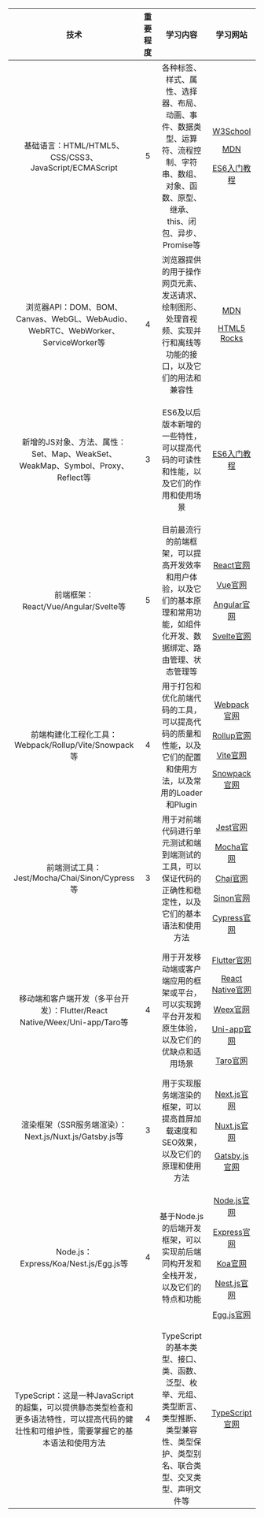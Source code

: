 | 技术 | 重要程度| 学习内容 | 学习网站 |
| :---: | :---: | :---: | :---: |
| 基础语言：HTML/HTML5、CSS/CSS3、JavaScript/ECMAScript | 5 | 各种标签、样式、属性、选择器、布局、动画、事件、数据类型、运算符、流程控制、字符串、数组、对象、函数、原型、继承、this、闭包、异步、Promise等 | <p>[W3School](https://www.w3school.com.cn/)</p><p>[MDN](https://developer.mozilla.org/zh-CN/)</p><p>[ES6入门教程](https://es6.ruanyifeng.com/)</p> |
| 浏览器API：DOM、BOM、Canvas、WebGL、WebAudio、WebRTC、WebWorker、ServiceWorker等 | 4 | 浏览器提供的用于操作网页元素、发送请求、绘制图形、处理音视频、实现并行和离线等功能的接口，以及它们的用法和兼容性 | <p>[MDN](https://developer.mozilla.org/zh-CN/)</p><p>[HTML5 Rocks](https://www.html5rocks.com/zh/)</p>|
| 新增的JS对象、方法、属性：Set、Map、WeakSet、WeakMap、Symbol、Proxy、Reflect等 | 3 | <p>ES6及以后版本新增的一些特性，可以提高代码的可读性和性能，以及它们的作用和使用场景</p> | <p>[ES6入门教程](https://es6.ruanyifeng.com/)</p> |
| 前端框架：React/Vue/Angular/Svelte等 | 5 | 目前最流行的前端框架，可以提高开发效率和用户体验，以及它们的基本原理和常用功能，如组件化开发、数据绑定、路由管理、状态管理等 | <p>[React官网](https://reactjs.org/)</p><p>[Vue官网](https://vuejs.org/)</p><p>[Angular官网](https://angular.io/)</p><p>[Svelte官网](https://svelte.dev/)</p> |
| 前端构建化工程化工具：Webpack/Rollup/Vite/Snowpack等 | 4 | 用于打包和优化前端代码的工具，可以提高代码的质量和性能，以及它们的配置和使用方法，以及常用的Loader和Plugin | <p>[Webpack官网](https://webpack.js.org/)</p><p>[Rollup官网](https://rollupjs.org/guide/en/)</p><p>[Vite官网](https://vitejs.dev/)</p><p>[Snowpack官网](https://www.snowpack.dev/)</p> |
| 前端测试工具：Jest/Mocha/Chai/Sinon/Cypress等 | 3 | 用于对前端代码进行单元测试和端到端测试的工具，可以保证代码的正确性和稳定性，以及它们的基本语法和使用方法 | <p>[Jest官网](https://jestjs.io/)</p><p>[Mocha官网](https://mochajs.org/)</p><p>[Chai官网](https://www.chaijs.com/)</p><p>[Sinon官网](https://sinonjs.org/)</p><p>[Cypress官网](https://www.cypress.io/)</p> 
| 移动端和客户端开发（多平台开发）：Flutter/React Native/Weex/Uni-app/Taro等 | 4 | 用于开发移动端或客户端应用的框架或平台，可以实现跨平台开发和原生体验，以及它们的优缺点和适用场景 | <p>[Flutter官网](https://flutter.dev/)</p><p>[React Native官网](https://reactnative.dev/)</p><p>[Weex官网](https://weex.apache.org/)</p><p>[Uni-app官网](https://uniapp.dcloud.io/)</p><p>[Taro官网](https://taro.jd.com/)</p> |
| 渲染框架（SSR服务端渲染）：Next.js/Nuxt.js/Gatsby.js等 | 3 | 用于实现服务端渲染的框架，可以提高首屏加载速度和SEO效果，以及它们的原理和使用方法 | <p>[Next.js官网](https://nextjs.org/)</p><p>[Nuxt.js官网](https://nuxtjs.org/)</p><p>[Gatsby.js官网](https://www.gatsbyjs.com/)</p> |
| Node.js：Express/Koa/Nest.js/Egg.js等 | 4 | 基于Node.js的后端开发框架，可以实现前后端同构开发和全栈开发，以及它们的特点和功能 | <p>[Node.js官网](https://nodejs.org/en/)</p><p>[Express官网](https://expressjs.com/)</p><p>[Koa官网](https://koajs.com/)</p><p>[Nest.js官网](https://nestjs.com/)</p><p>[Egg.js官网](https://eggjs.org/)</p> |
| TypeScript：这是一种JavaScript的超集，可以提供静态类型检查和更多语法特性，可以提高代码的健壮性和可维护性，需要掌握它的基本语法和使用方法 | 4 | TypeScript的基本类型、接口、类、函数、泛型、枚举、元组、类型断言、类型推断、类型兼容性、类型保护、类型别名、联合类型、交叉类型、声明文件等 | <p>[TypeScript官网](https://www.typescriptlang.org/)</p> |
